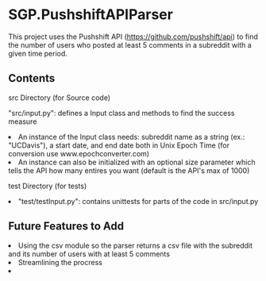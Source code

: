 # SGP.PushshiftAPIParser
This project uses the Pushshift API (https://github.com/pushshift/api) to find the number of users who posted at least 5 comments in a subreddit with a given time period.

## Contents
src Directory (for Source code)

"src/input.py": defines a Input class and methods to find the success measure
  
  <li>An instance of the Input class needs: subreddit name as a string (ex.: "UCDavis"), a start date, and end date both in Unix Epoch Time (for conversion use www.epochconverter.com)</li>
  
  <li>An instance can also be initialized with an optional size parameter which tells the API how many entires you want (default is the API's max of 1000)</li>
  
test Directory (for tests)

  <li>"test/testInput.py": contains unittests for parts of the code in src/input.py</li>

## Future Features to Add
<li>Using the csv module so the parser returns a csv file with the subreddit and its number of users with at least 5 comments</li>

<li>Streamlining the procress<li/>


